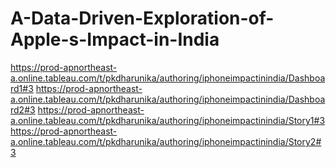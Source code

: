 # A-Data-Driven-Exploration-of-Apple-s-Impact-in-India
https://prod-apnortheast-a.online.tableau.com/t/pkdharunika/authoring/iphoneimpactinindia/Dashboard1#3
https://prod-apnortheast-a.online.tableau.com/t/pkdharunika/authoring/iphoneimpactinindia/Dashboard2#3
https://prod-apnortheast-a.online.tableau.com/t/pkdharunika/authoring/iphoneimpactinindia/Story1#3
https://prod-apnortheast-a.online.tableau.com/t/pkdharunika/authoring/iphoneimpactinindia/Story2#3
